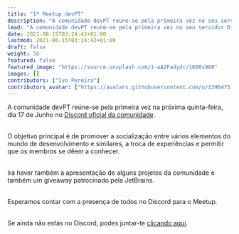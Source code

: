 ```yaml
---
title: "1º Meetup devPT"
description: "A comunidade devPT reune-se pela primeira vez no seu servidor Discord. Vão haver talks, projetos, um pouco de socialização e algumas surpresas!"
lead: "A comunidade devPT reune-se pela primeira vez no seu servidor Discord. Vão haver talks, projetos, um pouco de socialização e algumas surpresas!"
date: 2021-06-15T03:24:42+01:00
lastmod: 2021-06-15T03:24:42+01:00
draft: false
weight: 50
featured: false
featured_image: "https://source.unsplash.com/1-aA2Fadydc/1600x900"
images: []
contributors: ["Ivo Pereira"]
contributors_avatar: ["https://avatars.githubusercontent.com/u/1396475?v=4"]
---
```


A comunidade devPT reúne-se pela primeira vez na próxima quinta-feira, dia 17 de Junho no <a href="https://discord.gg/52apEBYQb2" target="_blank">Discord oficial da comunidade</a>.<br /><br />

O objetivo principal é de promover a socialização entre vários elementos do mundo de desenvolvimento e similares, a troca de experiências e permitir que os membros se dêem a conhecer.<br /><br />

Irá haver também a apresentação de alguns projetos da comunidade e também um giveaway patrocinado pela JetBrains.<br /><br />

Esperamos contar com a presença de todos no Discord para o Meetup.<br /><br />

Se ainda não estás no Discord, podes juntar-te <a href="https://discord.gg/52apEBYQb2" target="_blank">clicando aqui</a>.
